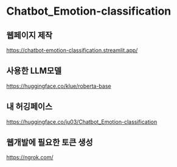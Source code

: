 # Chatbot_Emotion-classification

## 웹페이지 제작
https://chatbot-emotion-classification.streamlit.app/

## 사용한 LLM모델
https://huggingface.co/klue/roberta-base

## 내 허깅페이스
https://huggingface.co/ju03/Chatbot_Emotion-classification

## 웹개발에 필요한 토큰 생성
https://ngrok.com/
